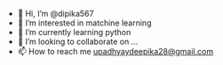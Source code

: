 - 👋 Hi, I’m @dipika567
- 👀 I’m interested in matchine learning
- 🌱 I’m currently learning python
- 💞️ I’m looking to collaborate on ...
- 📫 How to reach me upadhyaydeepika28@gmail.com
<!---
dipika567/dipika567 is a ✨ special ✨ repository because its `README.md` (this file) appears on your GitHub profile.
You can click the Preview link to take a look at your changes.
--->
